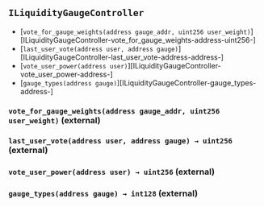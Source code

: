 ## <span id="ILiquidityGaugeController"></span> `ILiquidityGaugeController`



- [`vote_for_gauge_weights(address gauge_addr, uint256 user_weight)`][ILiquidityGaugeController-vote_for_gauge_weights-address-uint256-]
- [`last_user_vote(address user, address gauge)`][ILiquidityGaugeController-last_user_vote-address-address-]
- [`vote_user_power(address user)`][ILiquidityGaugeController-vote_user_power-address-]
- [`gauge_types(address gauge)`][ILiquidityGaugeController-gauge_types-address-]
### <span id="ILiquidityGaugeController-vote_for_gauge_weights-address-uint256-"></span> `vote_for_gauge_weights(address gauge_addr, uint256 user_weight)` (external)



### <span id="ILiquidityGaugeController-last_user_vote-address-address-"></span> `last_user_vote(address user, address gauge) → uint256` (external)



### <span id="ILiquidityGaugeController-vote_user_power-address-"></span> `vote_user_power(address user) → uint256` (external)



### <span id="ILiquidityGaugeController-gauge_types-address-"></span> `gauge_types(address gauge) → int128` (external)



